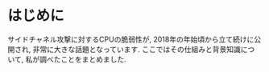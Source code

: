 # はじめに

サイドチャネル攻撃に対するCPUの脆弱性が, 2018年の年始頃から立て続けに公開され, 非常に大きな話題となっています. ここではその仕組みと背景知識について, 私が調べたことをまとめました.
